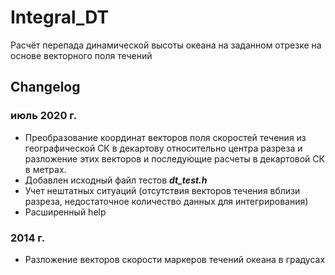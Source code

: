 # Integral_DT 
Расчёт перепада динамической высоты океана на заданном отрезке на основе векторного поля течений

## Changelog

### июль 2020 г.

+ Преобразование координат векторов поля скоростей течения из географической СК в декартову относительно центра разреза и разложение этих векторов и последующие расчеты в декартовой СК в метрах.
+ Добавлен исходный файл тестов ***dt_test.h***
+ Учет нештатных ситуаций (отсутствия векторов течения вблизи разреза, недостаточное количество данных для интегрирования)
+ Расширенный help

### 2014 г.

+ Разложение векторов скорости маркеров течений океана в градусах